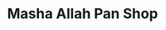 ---
title: "Masha Allah Pan Shop"
url: /karachi/masha-allah-pan-shop-w2xx-9x9-block-k-north-nazimabad-town/
shop: general
---